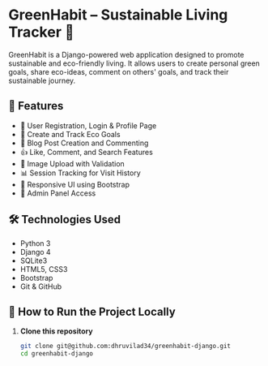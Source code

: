 # GreenHabit – Sustainable Living Tracker 🌱

GreenHabit is a Django-powered web application designed to promote sustainable and eco-friendly living. It allows users to create personal green goals, share eco-ideas, comment on others' goals, and track their sustainable journey.

## 🔧 Features

- 🧍 User Registration, Login & Profile Page
- 🎯 Create and Track Eco Goals
- 📝 Blog Post Creation and Commenting
- 👍 Like, Comment, and Search Features
- 📁 Image Upload with Validation
- 📊 Session Tracking for Visit History
- 🎨 Responsive UI using Bootstrap
- 🔐 Admin Panel Access

## 🛠️ Technologies Used

- Python 3
- Django 4
- SQLite3
- HTML5, CSS3
- Bootstrap
- Git & GitHub

## 🚀 How to Run the Project Locally

1. **Clone this repository**  
   ```bash
   git clone git@github.com:dhruvilad34/greenhabit-django.git
   cd greenhabit-django
